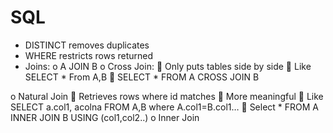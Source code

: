 # SQL


-	DISTINCT removes duplicates
-	WHERE restricts rows returned
-	Joins:
o	A JOIN B
o	Cross Join:
	Only puts tables side by side
	Like SELECT * From A,B
	SELECT * FROM A CROSS JOIN B





o	Natural Join
	Retrieves rows where id matches
	More meaningful
	Like SELECT a.col1, acolna FROM A,B where A.col1=B.col1…
	Select * FROM A INNER JOIN B USING (col1,col2..)
o	Inner Join
 
